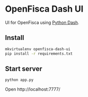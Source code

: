 # OpenFisca Dash UI

UI for OpenFisca using [Python Dash](https://dash.plot.ly/).

## Install

```bash
mkvirtualenv openfisca-dash-ui
pip install -r requirements.txt
```

## Start server

```bash
python app.py
```

Open http://localhost:7777/
